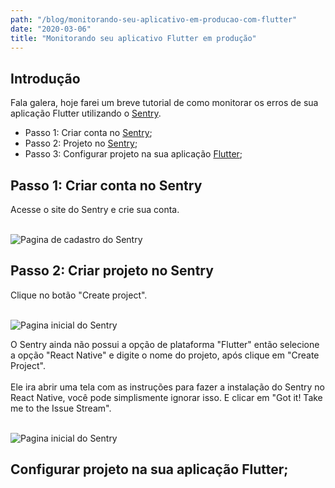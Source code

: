 ```yaml
---
path: "/blog/monitorando-seu-aplicativo-em-producao-com-flutter"
date: "2020-03-06"
title: "Monitorando seu aplicativo Flutter em produção"
---
```


## Introdução

Fala galera, hoje farei um breve tutorial de como monitorar os erros de 
sua aplicação Flutter utilizando o <a href="https://sentry.io" target="_blank">Sentry</a>. 

- Passo 1: Criar conta no <a href="https://sentry.io" target="_blank">Sentry</a>;
- Passo 2: Projeto no <a href="https://sentry.io" target="_blank">Sentry</a>;
- Passo 3: Configurar projeto na sua aplicação <a href="https://flutter.dev/" target="_blank">Flutter</a>;


## Passo 1: Criar conta no Sentry

<p>

Acesse o site do Sentry e crie sua conta.

<br/>

<img title="Pagina de cadastro do Sentry" src="http://localhost:8000/monitorando-seu-aplicativo-flutter-em-producao/sentry.png"/>

</p>


## Passo 2: Criar projeto no Sentry

<p>

Clique no botão "Create project".

<br />

<img title="Pagina inicial do Sentry" src="http://localhost:8000/monitorando-seu-aplicativo-flutter-em-producao/home-sentry.png"/>

</p>

<p>

O Sentry ainda não possui a opção de plataforma "Flutter" então selecione a opção "React Native" e digite o nome do 
projeto, após clique em "Create Project".
<br /><br />
Ele ira abrir uma tela com as instruções para fazer a instalação do Sentry no React Native, você pode simplismente 
ignorar isso. E clicar em "Got it! Take me to the Issue Stream".

<br />

<img title="Pagina inicial do Sentry" src="http://localhost:8000/monitorando-seu-aplicativo-flutter-em-producao/platform.png"/>

</p>

## Configurar projeto na sua aplicação Flutter;
 
